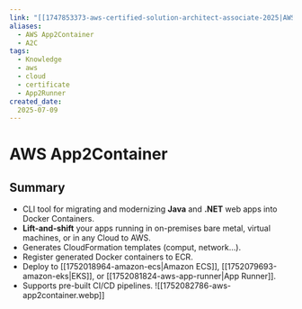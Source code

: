 ```yaml
---
link: "[[1747853373-aws-certified-solution-architect-associate-2025|AWS Certified Solution Architect Associate 2025]]"
aliases: 
  - AWS App2Container
  - A2C
tags:
  - Knowledge
  - aws
  - cloud
  - certificate
  - App2Runner
created_date:
  2025-07-09
---
```

# AWS App2Container
## Summary
- CLI tool for migrating and modernizing **Java** and **.NET** web apps into Docker Containers.
- **Lift-and-shift** your apps running in on-premises bare metal, virtual machines, or in any Cloud to AWS.
- Generates CloudFormation templates (comput, network...).
- Register generated Docker containers to ECR.
- Deploy to [[1752018964-amazon-ecs|Amazon ECS]], [[1752079693-amazon-eks|EKS]], or [[1752081824-aws-app-runner|App Runner]].
- Supports pre-built CI/CD pipelines.
![[1752082786-aws-app2container.webp]]

